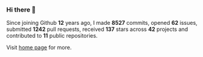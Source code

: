 ### Hi there 👋

Since joining Github **12** years ago, I made **8527** commits, opened **62** issues, submitted **1242** pull requests, received **137** stars across **42** projects and contributed to **11** public repositories.

Visit <a href="https://j15h.nu">home page</a> for more.
